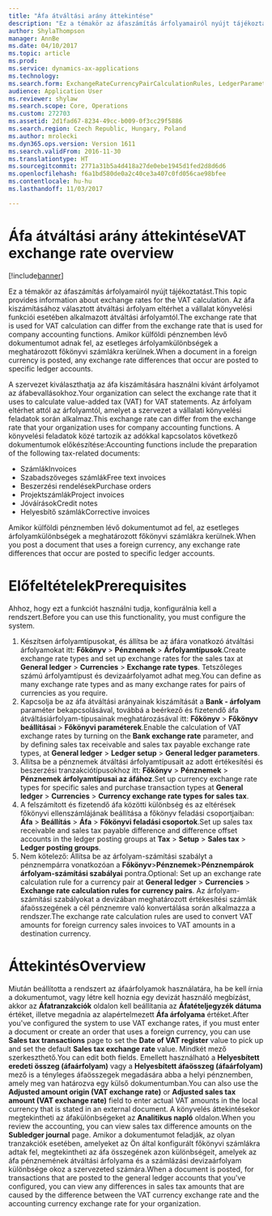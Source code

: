 ```yaml
---
title: "Áfa átváltási arány áttekintése"
description: "Ez a témakör az áfaszámítás árfolyamairól nyújt tájékoztatást. Az áfa kiszámításához választott átváltási árfolyam eltérhet a vállalat könyvelési funkciói esetében alkalmazott átváltási árfolyamtól. Amikor külföldi pénznemben lévő dokumentumot adnak fel, az esetleges árfolyamkülönbségek a meghatározott főkönyvi számlákra kerülnek."
author: ShylaThompson
manager: AnnBe
ms.date: 04/10/2017
ms.topic: article
ms.prod: 
ms.service: dynamics-ax-applications
ms.technology: 
ms.search.form: ExchangeRateCurrencyPairCalculationRules, LedgerParameters, SalesTaxExchangeRateType, TaxTmpWorkTrans
audience: Application User
ms.reviewer: shylaw
ms.search.scope: Core, Operations
ms.custom: 272703
ms.assetid: 2d1fad67-8234-49cc-b009-0f3cc29f5886
ms.search.region: Czech Republic, Hungary, Poland
ms.author: mrolecki
ms.dyn365.ops.version: Version 1611
ms.search.validFrom: 2016-11-30
ms.translationtype: HT
ms.sourcegitcommit: 2771a31b5a4d418a27de0ebe1945d1fed2d8d6d6
ms.openlocfilehash: f6a1bd580de0a2c40ce3a407c0fd056cae98bfee
ms.contentlocale: hu-hu
ms.lasthandoff: 11/03/2017

---
```


# <a name="vat-exchange-rate-overview"></a><span data-ttu-id="5ce0d-105">Áfa átváltási arány áttekintése</span><span class="sxs-lookup"><span data-stu-id="5ce0d-105">VAT exchange rate overview</span></span>

[!include[banner](../includes/banner.md)]


<span data-ttu-id="5ce0d-106">Ez a témakör az áfaszámítás árfolyamairól nyújt tájékoztatást.</span><span class="sxs-lookup"><span data-stu-id="5ce0d-106">This topic provides information about exchange rates for the VAT calculation.</span></span> <span data-ttu-id="5ce0d-107">Az áfa kiszámításához választott átváltási árfolyam eltérhet a vállalat könyvelési funkciói esetében alkalmazott átváltási árfolyamtól.</span><span class="sxs-lookup"><span data-stu-id="5ce0d-107">The exchange rate that is used for VAT calculation can differ from the exchange rate that is used for company accounting functions.</span></span> <span data-ttu-id="5ce0d-108">Amikor külföldi pénznemben lévő dokumentumot adnak fel, az esetleges árfolyamkülönbségek a meghatározott főkönyvi számlákra kerülnek.</span><span class="sxs-lookup"><span data-stu-id="5ce0d-108">When a document in a foreign currency is posted, any exchange rate differences that occur are posted to specific ledger accounts.</span></span>

<span data-ttu-id="5ce0d-109">A szervezet kiválaszthatja az áfa kiszámítására használni kívánt árfolyamot az áfabevallásokhoz.</span><span class="sxs-lookup"><span data-stu-id="5ce0d-109">Your organization can select the exchange rate that it uses to calculate value-added tax (VAT) for VAT statements.</span></span> <span data-ttu-id="5ce0d-110">Az árfolyam eltérhet attól az árfolyamtól, amelyet a szervezet a vállalati könyvelési feladatok során alkalmaz.</span><span class="sxs-lookup"><span data-stu-id="5ce0d-110">This exchange rate can differ from the exchange rate that your organization uses for company accounting functions.</span></span> <span data-ttu-id="5ce0d-111">A könyvelési feladatok közé tartozik az adókkal kapcsolatos következő dokumentumok előkészítése:</span><span class="sxs-lookup"><span data-stu-id="5ce0d-111">Accounting functions include the preparation of the following tax-related documents:</span></span>

-   <span data-ttu-id="5ce0d-112">Számlák</span><span class="sxs-lookup"><span data-stu-id="5ce0d-112">Invoices</span></span>
-   <span data-ttu-id="5ce0d-113">Szabadszöveges számlák</span><span class="sxs-lookup"><span data-stu-id="5ce0d-113">Free text invoices</span></span>
-   <span data-ttu-id="5ce0d-114">Beszerzési rendelések</span><span class="sxs-lookup"><span data-stu-id="5ce0d-114">Purchase orders</span></span>
-   <span data-ttu-id="5ce0d-115">Projektszámlák</span><span class="sxs-lookup"><span data-stu-id="5ce0d-115">Project invoices</span></span>
-   <span data-ttu-id="5ce0d-116">Jóváírások</span><span class="sxs-lookup"><span data-stu-id="5ce0d-116">Credit notes</span></span>
-   <span data-ttu-id="5ce0d-117">Helyesbítő számlák</span><span class="sxs-lookup"><span data-stu-id="5ce0d-117">Corrective invoices</span></span>

<span data-ttu-id="5ce0d-118">Amikor külföldi pénznemben lévő dokumentumot ad fel, az esetleges árfolyamkülönbségek a meghatározott főkönyvi számlákra kerülnek.</span><span class="sxs-lookup"><span data-stu-id="5ce0d-118">When you post a document that uses a foreign currency, any exchange rate differences that occur are posted to specific ledger accounts.</span></span>

<a name="prerequisites"></a><span data-ttu-id="5ce0d-119">Előfeltételek</span><span class="sxs-lookup"><span data-stu-id="5ce0d-119">Prerequisites</span></span>
=============

<span data-ttu-id="5ce0d-120">Ahhoz, hogy ezt a funkciót használni tudja, konfigurálnia kell a rendszert.</span><span class="sxs-lookup"><span data-stu-id="5ce0d-120">Before you can use this functionality, you must configure the system.</span></span>

1.  <span data-ttu-id="5ce0d-121">Készítsen árfolyamtípusokat, és állítsa be az áfára vonatkozó átváltási árfolyamokat itt: **Főkönyv** &gt; **Pénznemek** &gt; **Árfolyamtípusok**.</span><span class="sxs-lookup"><span data-stu-id="5ce0d-121">Create exchange rate types and set up exchange rates for the sales tax at **General ledger** &gt; **Currencies** &gt; **Exchange rate types**.</span></span> <span data-ttu-id="5ce0d-122">Tetszőleges számú árfolyamtípust és devizaárfolyamot adhat meg.</span><span class="sxs-lookup"><span data-stu-id="5ce0d-122">You can define as many exchange rate types and as many exchange rates for pairs of currencies as you require.</span></span>
2.  <span data-ttu-id="5ce0d-123">Kapcsolja be az áfa átváltási arányainak kiszámítását a **Bank - árfolyam** paraméter bekapcsolásával, továbbá a beérkező és fizetendő áfa átváltásiárfolyam-típusainak meghatározásával itt: **Főkönyv** &gt; **Főkönyv beállításai** &gt; **Főkönyvi paraméterek**.</span><span class="sxs-lookup"><span data-stu-id="5ce0d-123">Enable the calculation of VAT exchange rates by turning on the **Bank exchange rate** parameter, and by defining sales tax receivable and sales tax payable exchange rate types, at **General ledger** &gt; **Ledger setup** &gt; **General ledger parameters**.</span></span>
3.  <span data-ttu-id="5ce0d-124">Állítsa be a pénznemek átváltási árfolyamtípusait az adott értékesítési és beszerzési tranzakciótípusokhoz itt: **Főkönyv** &gt; **Pénznemek** &gt; **Pénznemek árfolyamtípusai az áfához**.</span><span class="sxs-lookup"><span data-stu-id="5ce0d-124">Set up currency exchange rate types for specific sales and purchase transaction types at **General ledger** &gt; **Currencies** &gt; **Currency exchange rate types for sales tax**.</span></span>
4.  <span data-ttu-id="5ce0d-125">A felszámított és fizetendő áfa közötti különbség és az eltérések főkönyvi ellenszámlájának beállítása a főkönyv feladási csoportjaiban: **Áfa** &gt; **Beállítás** &gt; **Áfa** &gt; **Főkönyvi feladási csoportok**.</span><span class="sxs-lookup"><span data-stu-id="5ce0d-125">Set up sales tax receivable and sales tax payable difference and difference offset accounts in the ledger posting groups at **Tax** &gt; **Setup** &gt; **Sales tax** &gt; **Ledger posting groups**.</span></span>
5.  <span data-ttu-id="5ce0d-126">Nem kötelező: Állítsa be az árfolyam-számítási szabályt a pénznempárra vonatkozóan a **Főkönyv**&gt;**Pénznemek**&gt;**Pénznempárok árfolyam-számítási szabályai** pontra.</span><span class="sxs-lookup"><span data-stu-id="5ce0d-126">Optional: Set up an exchange rate calculation rule for a currency pair at **General ledger** &gt; **Currencies** &gt; **Exchange rate calculation rules for currency pairs**.</span></span> <span data-ttu-id="5ce0d-127">Az árfolyam-számítási szabályokat a devizában meghatározott értékesítési számlák áfaösszegének a cél pénznemre való konvertálása során alkalmazza a rendszer.</span><span class="sxs-lookup"><span data-stu-id="5ce0d-127">The exchange rate calculation rules are used to convert VAT amounts for foreign currency sales invoices to VAT amounts in a destination currency.</span></span>

<a name="overview"></a><span data-ttu-id="5ce0d-128">Áttekintés</span><span class="sxs-lookup"><span data-stu-id="5ce0d-128">Overview</span></span>
========

<span data-ttu-id="5ce0d-129">Miután beállította a rendszert az áfaárfolyamok használatára, ha be kell írnia a dokumentumot, vagy létre kell hoznia egy devizát használó megbízást, akkor az **Áfatranzakciók** oldalon kell beállítania az **Áfatételjegyzék dátuma** értéket, illetve megadnia az alapértelmezett **Áfa árfolyama** értéket.</span><span class="sxs-lookup"><span data-stu-id="5ce0d-129">After you've configured the system to use VAT exchange rates, if you must enter a document or create an order that uses a foreign currency, you can use **Sales tax transactions** page to set the **Date of VAT register** value to pick up and set the default **Sales tax exchange rate** value.</span></span> <span data-ttu-id="5ce0d-130">Mindkét mező szerkeszthető.</span><span class="sxs-lookup"><span data-stu-id="5ce0d-130">You can edit both fields.</span></span> <span data-ttu-id="5ce0d-131">Emellett használható a **Helyesbített eredeti összeg (áfaárfolyam)** vagy a **Helyesbített áfaösszeg (áfaárfolyam)** mező is a tényleges áfaösszegek megadására abba a helyi pénznemben, amely meg van határozva egy külső dokumentumban.</span><span class="sxs-lookup"><span data-stu-id="5ce0d-131">You can also use the **Adjusted amount origin (VAT exchange rate)** or **Adjusted sales tax amount (VAT exchange rate)** field to enter actual VAT amounts in the local currency that is stated in an external document.</span></span> <span data-ttu-id="5ce0d-132">A könyvelés áttekintésekor megtekintheti az áfakülönbségeket az **Analitikus napló** oldalon.</span><span class="sxs-lookup"><span data-stu-id="5ce0d-132">When you review the accounting, you can view sales tax difference amounts on the **Subledger journal** page.</span></span> <span data-ttu-id="5ce0d-133">Amikor a dokumentumot feladják, az olyan tranzakciók esetében, amelyeket az Ön által konfigurált főkönyvi számlákra adtak fel, megtekintheti az áfa összegének azon különbségeit, amelyek az áfa pénznemének átváltási árfolyama és a számlázási devizaárfolyam különbsége okoz a szervezeted számára.</span><span class="sxs-lookup"><span data-stu-id="5ce0d-133">When a document is posted, for transactions that are posted to the general ledger accounts that you've configured, you can view any differences in sales tax amounts that are caused by the difference between the VAT currency exchange rate and the accounting currency exchange rate for your organization.</span></span>





